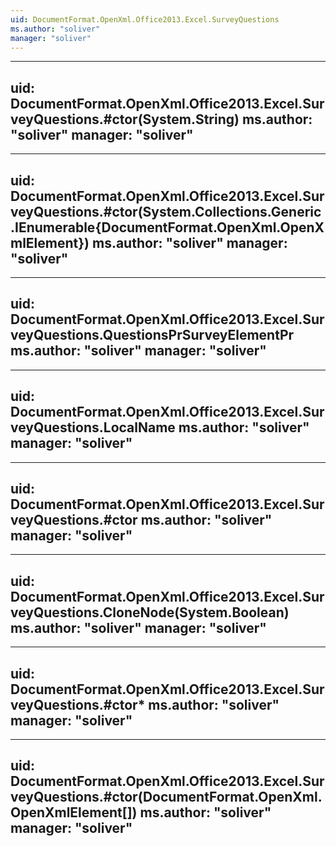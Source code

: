 ```yaml
---
uid: DocumentFormat.OpenXml.Office2013.Excel.SurveyQuestions
ms.author: "soliver"
manager: "soliver"
---
```


---
uid: DocumentFormat.OpenXml.Office2013.Excel.SurveyQuestions.#ctor(System.String)
ms.author: "soliver"
manager: "soliver"
---

---
uid: DocumentFormat.OpenXml.Office2013.Excel.SurveyQuestions.#ctor(System.Collections.Generic.IEnumerable{DocumentFormat.OpenXml.OpenXmlElement})
ms.author: "soliver"
manager: "soliver"
---

---
uid: DocumentFormat.OpenXml.Office2013.Excel.SurveyQuestions.QuestionsPrSurveyElementPr
ms.author: "soliver"
manager: "soliver"
---

---
uid: DocumentFormat.OpenXml.Office2013.Excel.SurveyQuestions.LocalName
ms.author: "soliver"
manager: "soliver"
---

---
uid: DocumentFormat.OpenXml.Office2013.Excel.SurveyQuestions.#ctor
ms.author: "soliver"
manager: "soliver"
---

---
uid: DocumentFormat.OpenXml.Office2013.Excel.SurveyQuestions.CloneNode(System.Boolean)
ms.author: "soliver"
manager: "soliver"
---

---
uid: DocumentFormat.OpenXml.Office2013.Excel.SurveyQuestions.#ctor*
ms.author: "soliver"
manager: "soliver"
---

---
uid: DocumentFormat.OpenXml.Office2013.Excel.SurveyQuestions.#ctor(DocumentFormat.OpenXml.OpenXmlElement[])
ms.author: "soliver"
manager: "soliver"
---
